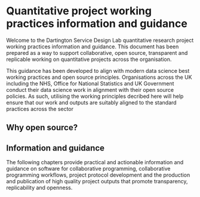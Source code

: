 # Quantitative project working practices information and guidance

Welcome to the Dartington Service Design Lab quantitative research project working practices information and guidance. This document has been prepared as a way to support collaborative, open source, transparent and replicable working on quantitative projects across the organisation.

This guidance has been developed to align with modern data science best working practices and open source principles. Organisations across the UK including the NHS, Office for National Statistics and UK Government conduct their data science work in alignment with their open source policies. As such, utilising the working principles decribed here will help ensure that our work and outputs are suitably aligned to the standard practices across the sector

## Why open source?

## Information and guidance
The following chapters provide practical and actionable information and guidance on software for collaborative programming, collaborative programming workflows, project protocol development and the production and publication of high quality project outputs that promote transparency, replicability and openness.

```{tableofcontents}
```